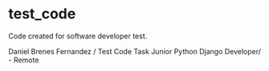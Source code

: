 # test_code

Code created for software developer test.

Daniel Brenes Fernandez / Test Code Task Junior Python Django Developer/ - Remote
